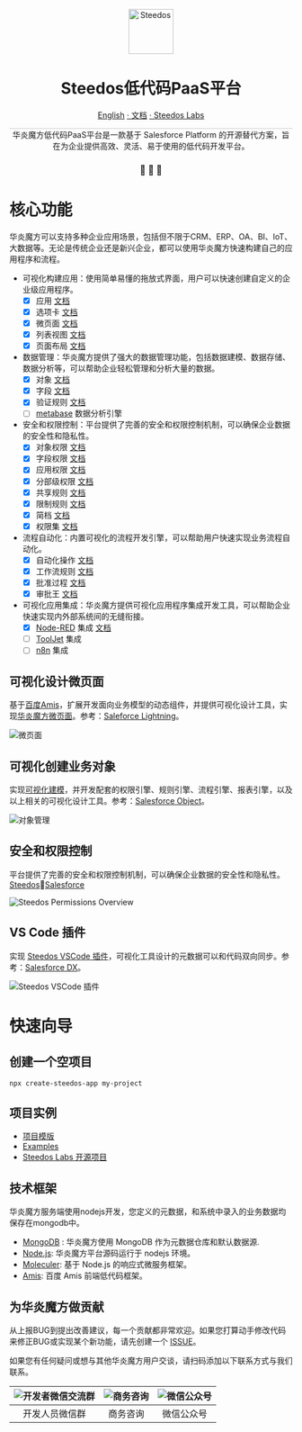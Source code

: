 <p align="center">
  <a href="https://www.steedos.cn/">
    <img alt="Steedos" src="https://steedos.github.io/assets/logo.png" width="80" />
  </a>
</p>
<h1 align="center">
  Steedos低代码PaaS平台
</h1>

<p align="center">
<a href="./README.md">English</a>
<a href="https://docs.steedos.com/" target="_blank"> · 文档</a>
<a href="https://github.com/steedos-labs/" target="_blank"> · Steedos Labs</a>
</p>


<p align="center" style="border-top: solid 1px #cccccc">
  华炎魔方低代码PaaS平台是一款基于 Salesforce Platform 的开源替代方案，旨在为企业提供高效、灵活、易于使用的低代码开发平台。
</p>

<h3 align="center">
 🤖 🎨 🚀
</h3>

# 核心功能

华炎魔方可以支持多种企业应用场景，包括但不限于CRM、ERP、OA、BI、IoT、大数据等。无论是传统企业还是新兴企业，都可以使用华炎魔方快速构建自己的应用程序和流程。

- 可视化构建应用：使用简单易懂的拖放式界面，用户可以快速创建自定义的企业级应用程序。
  - [x] 应用 [文档](https://docs.steedos.cn/zh-CN/no-code/application/app)
  - [x] 选项卡 [文档](https://docs.steedos.cn/zh-CN/no-code/application/tab)
  - [x] 微页面 [文档](https://docs.steedos.cn/zh-CN/no-code/amis/) 
  - [x] 列表视图 [文档](https://docs.steedos.cn/zh-CN/no-code/customize/listview/)
  - [x] 页面布局 [文档](https://docs.steedos.cn/zh-CN/no-code/customize/page-layout)
- 数据管理：华炎魔方提供了强大的数据管理功能，包括数据建模、数据存储、数据分析等，可以帮助企业轻松管理和分析大量的数据。
  - [x] 对象 [文档](https://docs.steedos.cn/zh-CN/no-code/customize/object) 
  - [x] 字段 [文档](https://docs.steedos.cn/zh-CN/no-code/customize/fields/) 
  - [x] 验证规则 [文档](https://docs.steedos.cn/zh-CN/no-code/customize/validation-rules) 
  - [ ] [metabase](https://github.com/metabase/metabase) 数据分析引擎
- 安全和权限控制：平台提供了完善的安全和权限控制机制，可以确保企业数据的安全性和隐私性。
  - [x] 对象权限 [文档](https://docs.steedos.cn/zh-CN/admin/permissions/object-permissions)
  - [x] 字段权限 [文档](https://docs.steedos.cn/zh-CN/admin/permissions/field-permissions)
  - [x] 应用权限 [文档](https://docs.steedos.cn/zh-CN/admin/permissions/app-permissions)
  - [x] 分部级权限 [文档](https://docs.steedos.cn/zh-CN/admin/permissions/division)
  - [x] 共享规则 [文档](https://docs.steedos.cn/zh-CN/admin/permissions/sharing-rules)
  - [x] 限制规则 [文档](https://docs.steedos.cn/zh-CN/admin/permissions/restriction-rules)
  - [x] 简档 [文档](https://docs.steedos.cn/zh-CN/admin/permissions/profile)
  - [x] 权限集 [文档](https://docs.steedos.cn/zh-CN/admin/permissions/permission-set)
- 流程自动化：内置可视化的流程开发引擎，可以帮助用户快速实现业务流程自动化。
  - [x] 自动化操作 [文档](https://docs.steedos.cn/zh-CN/automation/automated-actions)
  - [x] 工作流规则 [文档](https://docs.steedos.cn/zh-CN/automation/workflow-rules)
  - [x] 批准过程 [文档](https://docs.steedos.cn/zh-CN/automation/approval-process)
  - [x] 审批王 [文档](https://docs.steedos.cn/zh-CN/automation/approval-king/)
- 可视化应用集成：华炎魔方提供可视化应用程序集成开发工具，可以帮助企业快速实现内外部系统间的无缝衔接。
  - [x] [Node-RED](https://github.com/node-red/node-red) 集成 [文档](https://docs.steedos.cn/zh-CN/plugins/node-red)
  - [ ] [ToolJet](https://github.com/ToolJet/ToolJet/) 集成
  - [ ] [n8n](https://github.com/n8n-io/n8n) 集成

## 可视化设计微页面

基于[百度Amis](https://aisuda.bce.baidu.com/amis/zh-CN/components)，扩展开发面向业务模型的动态组件，并提供可视化设计工具，实现[华炎魔方微页面](https://www.steedos.cn/docs/amis/start)。参考：[Saleforce Lightning](https://developer.salesforce.com/docs/component-library/documentation/en/lwc)。

![微页面](https://console.steedos.cn/api/files/images/642166bd671028003e75f910)

## 可视化创建业务对象

实现[可视化建模](https://www.steedos.cn/docs/admin/object)，并开发配套的权限引擎、规则引擎、流程引擎、报表引擎，以及以上相关的可视化设计工具。参考：[Salesforce Object](https://developer.salesforce.com/docs/atlas.en-us.object_reference.meta/object_reference/sforce_api_objects_concepts.htm)。

![对象管理](https://console.steedos.cn/api/files/images/64216644671028003e75f90e)

## 安全和权限控制

平台提供了完善的安全和权限控制机制，可以确保企业数据的安全性和隐私性。[Steedos](https://docs.steedos.com/admin/permissions/)🚀[Salesforce](https://developer.salesforce.com/docs/atlas.en-us.securityImplGuide.meta/securityImplGuide/security_data_access.htm)

![Steedos Permissions Overview](./docs/diagrams/Steedos%20Permissions.drawio.svg)

## VS Code 插件

实现 [Steedos VSCode 插件](https://www.steedos.cn/docs/developer/sync-metadata)，可视化工具设计的元数据可以和代码双向同步。参考：[Salesforce DX](https://developer.salesforce.com/developer-centers/developer-experience)。

![Steedos VSCode 插件](https://console.steedos.cn/api/files/images/6421667e671028003e75f90f)


# 快速向导

## 创建一个空项目

```
npx create-steedos-app my-project
```

## 项目实例

- [项目模版](https://github.com/steedos/steedos-project-template)
- [Examples](https://github.com/steedos/steedos-examples)
- [Steedos Labs 开源项目](https://github.com/steedos-labs/)

## 技术框架

华炎魔方服务端使用nodejs开发，您定义的元数据，和系统中录入的业务数据均保存在mongodb中。

- [MongoDB](https://www.mongodb.com/) : 华炎魔方使用 MongoDB 作为元数据仓库和默认数据源.
- [Node.js](https://nodejs.org/): 华炎魔方平台源码运行于 nodejs 环境。
- [Moleculer](https://moleculer.services/zh/): 基于 Node.js 的响应式微服务框架。
- [Amis](https://aisuda.bce.baidu.com/amis/zh-CN/components): 百度 Amis 前端低代码框架。

## 为华炎魔方做贡献

从上报BUG到提出改善建议，每一个贡献都非常欢迎。如果您打算动手修改代码来修正BUG或实现某个新功能，请先创建一个 [ISSUE](https://github.com/steedos/steedos-platform/issues)。


如果您有任何疑问或想与其他华炎魔方用户交谈，请扫码添加以下联系方式与我们联系。

| ![开发者微信交流群](https://steedos.github.io/assets/github/platform/cn/QR_wechat_developers.jpg) | ![商务咨询](https://steedos.github.io/assets/github/platform/cn/business_consulting.jpg)        | ![微信公众号](https://steedos.github.io/assets/github/platform/cn/public_number.jpg)|
| :-----: | :-----: | :-----: |
| 开发人员微信群  | 商务咨询  | 微信公众号 |



